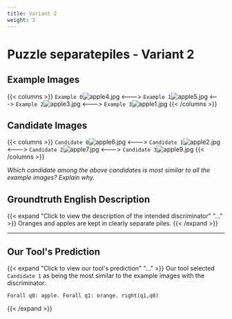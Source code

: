 ```yaml
---
title: Variant 2
weight: 3
---
```


# Puzzle separatepiles - Variant 2

## Example Images
{{< columns >}}
`Example 0`![apple4.jpg](/natscene_data/images/apple4.jpg)
<--->
`Example 1`![apple5.jpg](/natscene_data/images/apple5.jpg)
<--->
`Example 2`![apple3.jpg](/natscene_data/images/apple3.jpg)
<--->
`Example 3`![apple1.jpg](/natscene_data/images/apple1.jpg)
{{< /columns >}}

## Candidate Images
{{< columns >}}
`Candidate 0`![apple6.jpg](/natscene_data/images/apple6.jpg)
<--->
`Candidate 1`![apple2.jpg](/natscene_data/images/apple2.jpg)
<--->
`Candidate 2`![apple7.jpg](/natscene_data/images/apple7.jpg)
<--->
`Candidate 3`![apple9.jpg](/natscene_data/images/apple9.jpg)
{{< /columns >}}

*Which candidate among the above candidates is most similar to all the example images? Explain why.*

## Groundtruth English Description

{{< expand "Click to view the description of the intended discriminator" "..." >}}
Oranges and apples are kept in clearly separate piles.
{{< /expand >}}

---



## Our Tool's Prediction

{{< expand "Click to view our tool's prediction" "..." >}}
Our tool selected `Candidate 1` as being the most similar to the example images with the discriminator:
```plaintext
Forall q0: apple. Forall q1: orange. right(q1,q0)
```
{{< /expand >}}
